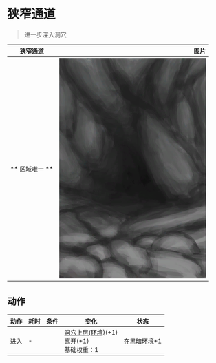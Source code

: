 # 狭窄通道  
> 进一步深入洞穴  
  
  狭窄通道  |   图片   
 ----  |  ----:   
 ** 区域唯一 **  |  ![](Sprite/CaveEntrance.png)   
  
## 动作  
动作  |  耗时  |  条件  |  变化  |  状态  
----  |  ----  |  ----  |  ----  |  ----  
进入<br>  |  -  |    |  [洞穴上层(环境)](Env_HighChamber.md)(+1)<br>[离开](HighChamberExit.md)(+1)<br>基础权重：1<br>  |  [在黑暗环境](InDarkPlace.md)+1  
